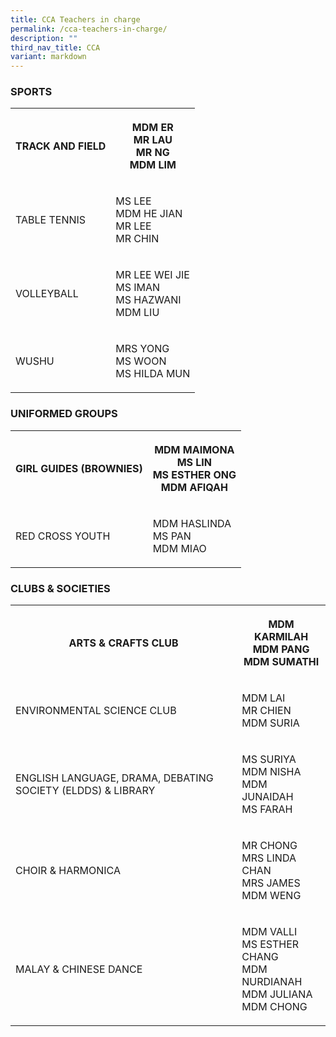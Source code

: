 ```yaml
---
title: CCA Teachers in charge
permalink: /cca-teachers-in-charge/
description: ""
third_nav_title: CCA
variant: markdown
---
```

<h3>SPORTS</h3>
<table>
<tbody>
<tr>
<th rowspan="1" colspan="1">
<p>TRACK AND FIELD</p>
</th>
<th rowspan="1" colspan="1">
<p>MDM ER
<br>MR LAU
<br>MR NG
<br>MDM LIM</p>
</th>
</tr>
<tr>
<td rowspan="1" colspan="1">
<p>TABLE TENNIS</p>
</td>
<td rowspan="1" colspan="1">
<p>MS LEE
<br>MDM HE JIAN
<br>MR LEE
<br>MR CHIN</p>
</td>
</tr>
<tr>
<td rowspan="1" colspan="1">
<p>VOLLEYBALL</p>
</td>
<td rowspan="1" colspan="1">
<p>MR LEE WEI JIE
<br>MS IMAN
<br>MS HAZWANI
<br>MDM LIU</p>
</td>
</tr>
<tr>
<td rowspan="1" colspan="1">
<p>WUSHU</p>
</td>
<td rowspan="1" colspan="1">
<p>MRS YONG
<br>MS WOON
<br>MS HILDA MUN</p>
</td>
</tr>
</tbody>
</table>
<h3>UNIFORMED GROUPS</h3>
<table>
<tbody>
<tr>
<th rowspan="1" colspan="1">
<p>GIRL GUIDES (BROWNIES)</p>
</th>
<th rowspan="1" colspan="1">
<p>MDM MAIMONA
<br>MS LIN
<br>MS ESTHER ONG
<br>MDM AFIQAH</p>
</th>
</tr>
<tr>
<td rowspan="1" colspan="1">
<p>RED CROSS YOUTH</p>
</td>
<td rowspan="1" colspan="1">
<p>MDM HASLINDA
<br>MS PAN
<br>MDM MIAO</p>
</td>
</tr>
</tbody>
</table>
<h3>CLUBS &amp; SOCIETIES</h3>
<table>
<tbody>
<tr>
<th rowspan="1" colspan="1">
<p>ARTS &amp; CRAFTS CLUB</p>
</th>
<th rowspan="1" colspan="1">
<p>MDM KARMILAH
<br>MDM PANG
<br>MDM SUMATHI</p>
</th>
</tr>
<tr>
<td rowspan="1" colspan="1">
<p>ENVIRONMENTAL SCIENCE CLUB</p>
</td>
<td rowspan="1" colspan="1">
<p>MDM LAI
<br>MR CHIEN
<br>MDM SURIA</p>
</td>
</tr>
<tr>
<td rowspan="1" colspan="1">
<p>ENGLISH LANGUAGE, DRAMA, DEBATING SOCIETY (ELDDS) &amp; LIBRARY</p>
</td>
<td rowspan="1" colspan="1">
<p>MS SURIYA
<br>MDM NISHA
<br>MDM JUNAIDAH
<br>MS FARAH</p>
</td>
</tr>
<tr>
<td rowspan="1" colspan="1">
<p>CHOIR &amp; HARMONICA</p>
</td>
<td rowspan="1" colspan="1">
<p>MR CHONG
<br>MRS LINDA CHAN
<br>MRS JAMES
<br>MDM WENG</p>
</td>
</tr>
<tr>
<td rowspan="1" colspan="1">
<p>MALAY &amp; CHINESE DANCE</p>
</td>
<td rowspan="1" colspan="1">
<p>MDM VALLI
<br>MS ESTHER CHANG
<br>MDM NURDIANAH
<br>MDM JULIANA
<br>MDM CHONG</p>
</td>
</tr>
</tbody>
</table>
<p></p>